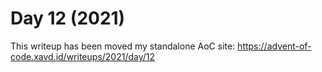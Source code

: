 # Day 12 (2021)

This writeup has been moved my standalone AoC site: https://advent-of-code.xavd.id/writeups/2021/day/12

